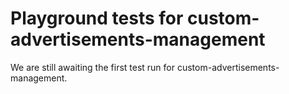 # Playground tests for custom-advertisements-management
We are still awaiting the first test run for custom-advertisements-management.
